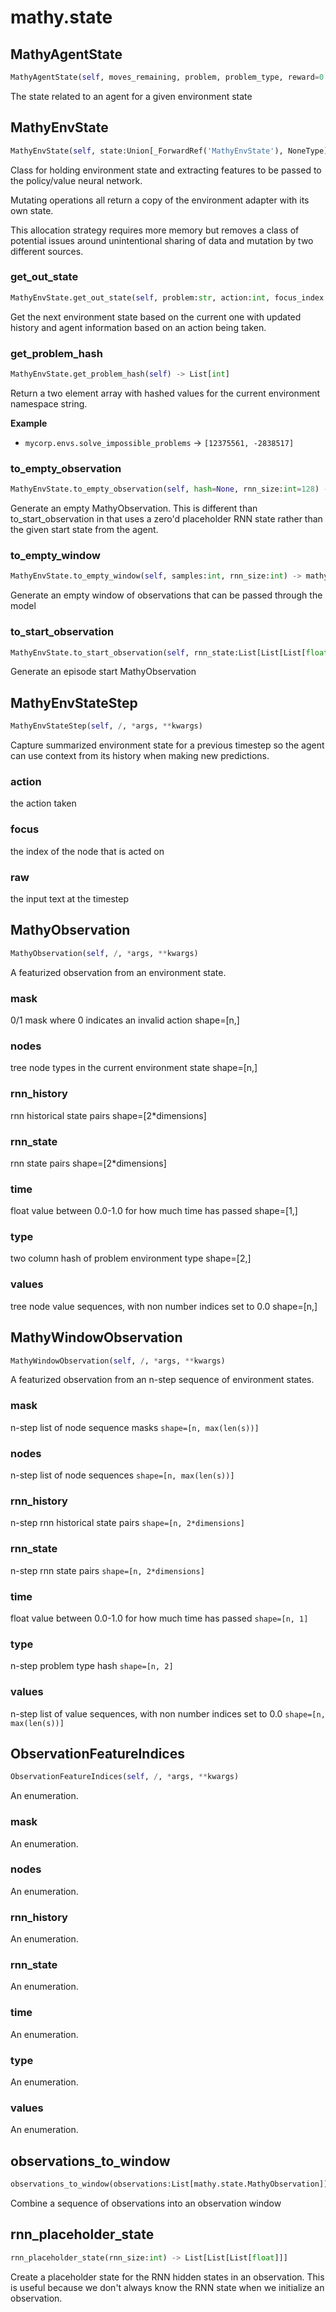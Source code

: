 # mathy.state

## MathyAgentState
```python
MathyAgentState(self, moves_remaining, problem, problem_type, reward=0.0, history=None, focus_index=0, last_action=None)
```
The state related to an agent for a given environment state
## MathyEnvState
```python
MathyEnvState(self, state:Union[_ForwardRef('MathyEnvState'), NoneType]=None, problem:str=None, max_moves:int=10, num_rules:int=0, problem_type:str='mathy.unknown')
```
Class for holding environment state and extracting features
to be passed to the policy/value neural network.

Mutating operations all return a copy of the environment adapter
with its own state.

This allocation strategy requires more memory but removes a class
of potential issues around unintentional sharing of data and mutation
by two different sources.

### get_out_state
```python
MathyEnvState.get_out_state(self, problem:str, action:int, focus_index:int, moves_remaining:int) -> 'MathyEnvState'
```
Get the next environment state based on the current one with updated
history and agent information based on an action being taken.
### get_problem_hash
```python
MathyEnvState.get_problem_hash(self) -> List[int]
```
Return a two element array with hashed values for the current environment
namespace string.

__Example__


- `mycorp.envs.solve_impossible_problems` -> `[12375561, -2838517]`


### to_empty_observation
```python
MathyEnvState.to_empty_observation(self, hash=None, rnn_size:int=128) -> mathy.state.MathyObservation
```
Generate an empty MathyObservation. This is different than
to_start_observation in that uses a zero'd placeholder RNN state
rather than the given start state from the agent.
### to_empty_window
```python
MathyEnvState.to_empty_window(self, samples:int, rnn_size:int) -> mathy.state.MathyWindowObservation
```
Generate an empty window of observations that can be passed
through the model
### to_start_observation
```python
MathyEnvState.to_start_observation(self, rnn_state:List[List[List[float]]]) -> mathy.state.MathyObservation
```
Generate an episode start MathyObservation
## MathyEnvStateStep
```python
MathyEnvStateStep(self, /, *args, **kwargs)
```
Capture summarized environment state for a previous timestep so the
agent can use context from its history when making new predictions.
### action
the action taken
### focus
the index of the node that is acted on
### raw
the input text at the timestep
## MathyObservation
```python
MathyObservation(self, /, *args, **kwargs)
```
A featurized observation from an environment state.
### mask
0/1 mask where 0 indicates an invalid action shape=[n,]
### nodes
tree node types in the current environment state shape=[n,]
### rnn_history
rnn historical state pairs shape=[2*dimensions]
### rnn_state
rnn state pairs shape=[2*dimensions]
### time
float value between 0.0-1.0 for how much time has passed shape=[1,]
### type
two column hash of problem environment type shape=[2,]
### values
tree node value sequences, with non number indices set to 0.0 shape=[n,]
## MathyWindowObservation
```python
MathyWindowObservation(self, /, *args, **kwargs)
```
A featurized observation from an n-step sequence of environment states.
### mask
n-step list of node sequence masks `shape=[n, max(len(s))]`
### nodes
n-step list of node sequences `shape=[n, max(len(s))]`
### rnn_history
n-step rnn historical state pairs `shape=[n, 2*dimensions]`
### rnn_state
n-step rnn state pairs `shape=[n, 2*dimensions]`
### time
float value between 0.0-1.0 for how much time has passed `shape=[n, 1]`
### type
n-step problem type hash `shape=[n, 2]`
### values
n-step list of value sequences, with non number indices set to 0.0 `shape=[n, max(len(s))]`
## ObservationFeatureIndices
```python
ObservationFeatureIndices(self, /, *args, **kwargs)
```
An enumeration.
### mask
An enumeration.
### nodes
An enumeration.
### rnn_history
An enumeration.
### rnn_state
An enumeration.
### time
An enumeration.
### type
An enumeration.
### values
An enumeration.
## observations_to_window
```python
observations_to_window(observations:List[mathy.state.MathyObservation]) -> mathy.state.MathyWindowObservation
```
Combine a sequence of observations into an observation window
## rnn_placeholder_state
```python
rnn_placeholder_state(rnn_size:int) -> List[List[List[float]]]
```
Create a placeholder state for the RNN hidden states in an observation. This
is useful because we don't always know the RNN state when we initialize an
observation.
